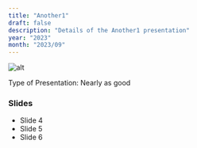 ```yaml
---
title: "Another1"
draft: false
description: "Details of the Another1 presentation"
year: "2023"
month: "2023/09"
---
```


![alt](//via.placeholder.com/640x150)


Type of Presentation: Nearly as good


### Slides

* Slide 4
* Slide 5
* Slide 6